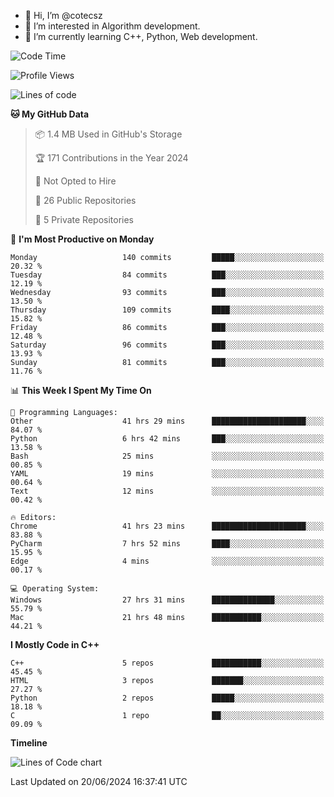 - 👋 Hi, I’m @cotecsz
- 👀 I’m interested in Algorithm development.
- 🌱 I’m currently learning C++, Python, Web development.

<!---
cotecsz/cotecsz is a ✨ special ✨ repository because its `README.md` (this file) appears on your GitHub profile.
You can click the Preview link to take a look at your changes.
--->

<!--START_SECTION:waka-->
![Code Time](http://img.shields.io/badge/Code%20Time-1%2C225%20hrs-blue)

![Profile Views](http://img.shields.io/badge/Profile%20Views-7-blue)

![Lines of code](https://img.shields.io/badge/From%20Hello%20World%20I%27ve%20Written-1.2%20million%20lines%20of%20code-blue)

**🐱 My GitHub Data** 

> 📦 1.4 MB Used in GitHub's Storage 
 > 
> 🏆 171 Contributions in the Year 2024
 > 
> 🚫 Not Opted to Hire
 > 
> 📜 26 Public Repositories 
 > 
> 🔑 5 Private Repositories 
 > 
📅 **I'm Most Productive on Monday** 

```text
Monday                   140 commits         █████░░░░░░░░░░░░░░░░░░░░   20.32 % 
Tuesday                  84 commits          ███░░░░░░░░░░░░░░░░░░░░░░   12.19 % 
Wednesday                93 commits          ███░░░░░░░░░░░░░░░░░░░░░░   13.50 % 
Thursday                 109 commits         ████░░░░░░░░░░░░░░░░░░░░░   15.82 % 
Friday                   86 commits          ███░░░░░░░░░░░░░░░░░░░░░░   12.48 % 
Saturday                 96 commits          ███░░░░░░░░░░░░░░░░░░░░░░   13.93 % 
Sunday                   81 commits          ███░░░░░░░░░░░░░░░░░░░░░░   11.76 % 
```


📊 **This Week I Spent My Time On** 

```text
💬 Programming Languages: 
Other                    41 hrs 29 mins      █████████████████████░░░░   84.07 % 
Python                   6 hrs 42 mins       ███░░░░░░░░░░░░░░░░░░░░░░   13.58 % 
Bash                     25 mins             ░░░░░░░░░░░░░░░░░░░░░░░░░   00.85 % 
YAML                     19 mins             ░░░░░░░░░░░░░░░░░░░░░░░░░   00.64 % 
Text                     12 mins             ░░░░░░░░░░░░░░░░░░░░░░░░░   00.42 % 

🔥 Editors: 
Chrome                   41 hrs 23 mins      █████████████████████░░░░   83.88 % 
PyCharm                  7 hrs 52 mins       ████░░░░░░░░░░░░░░░░░░░░░   15.95 % 
Edge                     4 mins              ░░░░░░░░░░░░░░░░░░░░░░░░░   00.17 % 

💻 Operating System: 
Windows                  27 hrs 31 mins      ██████████████░░░░░░░░░░░   55.79 % 
Mac                      21 hrs 48 mins      ███████████░░░░░░░░░░░░░░   44.21 % 
```

**I Mostly Code in C++** 

```text
C++                      5 repos             ███████████░░░░░░░░░░░░░░   45.45 % 
HTML                     3 repos             ███████░░░░░░░░░░░░░░░░░░   27.27 % 
Python                   2 repos             █████░░░░░░░░░░░░░░░░░░░░   18.18 % 
C                        1 repo              ██░░░░░░░░░░░░░░░░░░░░░░░   09.09 % 
```



**Timeline**

![Lines of Code chart](https://raw.githubusercontent.com/cotecsz/cotecsz/master/assets/bar_graph.png)


 Last Updated on 20/06/2024 16:37:41 UTC
<!--END_SECTION:waka-->

